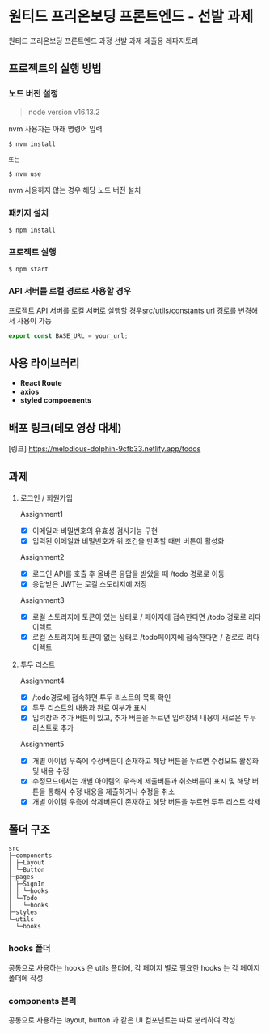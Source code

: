 # 원티드 프리온보딩 프론트엔드 - 선발 과제

원티드 프리온보딩 프론트엔드 과정 선발 과제 제출용 레파지토리

## 프로젝트의 실행 방법

### 노드 버전 설정

> node version
> v16.13.2

nvm 사용자는 아래 명령어 입력

```shell
$ nvm install

또는

$ nvm use
```

nvm 사용하지 않는 경우 해당 노드 버전 설치

### 패키지 설치

```
$ npm install
```

### 프로젝트 실행

```
$ npm start
```

### API 서버를 로컬 경로로 사용할 경우

프로젝트 API 서버를 로컬 서버로 실행할 경우[src/utils/constants](./src/utils/constants.js) url 경로를 변경해서 사용이 가능

```js
export const BASE_URL = your_url;
```

## 사용 라이브러리

- **React Route**
- **axios**
- **styled compoenents**

## 배포 링크(데모 영상 대체)

[링크] https://melodious-dolphin-9cfb33.netlify.app/todos

## 과제

1. 로그인 / 회원가입

   Assignment1

   - [x] 이메일과 비밀번호의 유효성 검사기능 구현
   - [x] 입력된 이메일과 비밀번호가 위 조건을 만족할 때만 버튼이 활성화

   Assignment2

   - [x] 로그인 API를 호출 후 올바른 응답을 받았을 때 /todo 경로로 이동
   - [x] 응답받은 JWT는 로컬 스토리지에 저장

   Assignment3

   - [x] 로컬 스토리지에 토큰이 있는 상태로 / 페이지에 접속한다면 /todo 경로로 리다이렉트
   - [x] 로컬 스토리지에 토큰이 없는 상태로 /todo페이지에 접속한다면 / 경로로 리다이렉트

2. 투두 리스트

   Assignment4

   - [x] /todo경로에 접속하면 투두 리스트의 목록 확인
   - [x] 투두 리스트의 내용과 완료 여부가 표시
   - [x] 입력창과 추가 버튼이 있고, 추가 버튼을 누르면 입력창의 내용이 새로운 투두 리스트로 추가

   Assignment5

   - [x] 개별 아이템 우측에 수정버튼이 존재하고 해당 버튼을 누르면 수정모드 활성화 및 내용 수정
   - [x] 수정모드에서는 개별 아이템의 우측에 제출버튼과 취소버튼이 표시 및 해당 버튼을 통해서 수정 내용을 제출하거나 수정을 취소
   - [x] 개별 아이템 우측에 삭제버튼이 존재하고 해당 버튼을 누르면 투두 리스트 삭제

## 폴더 구조

```shell
src
├─components
│ ├─Layout
│ └─Button
├─pages
│ ├─SignIn
│ │ └─hooks
│ └─Todo
│   └─hooks
├─styles
└─utils
  └─hooks
```

### hooks 폴더

공통으로 사용하는 hooks 은 utils 폴더에, 각 페이지 별로 필요한 hooks 는 각 페이지 폴더에 작성

### components 분리

공통으로 사용하는 layout, button 과 같은 UI 컴포넌트는 따로 분리하여 작성

